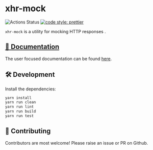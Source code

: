 # xhr-mock

![Actions Status](https://github.com/jameslnewell/xhr-mock/workflows/main/badge.svg?style=flat-square&branch=v3.1)
[![code style: prettier](https://img.shields.io/badge/code_style-prettier-ff69b4.svg?style=flat-square)](https://github.com/prettier/prettier)

`xhr-mock` is a utility for mocking HTTP responses .

## [📖 Documentation](./packages/xhr-mock)

The user focused documentation can be found [here](./packages/xhr-mock).

## 🛠 Development

Install the dependencies:

```bash
yarn install
yarn run clean
yarn run lint
yarn run build
yarn run test
```

## 🎁 Contributing

Contributors are most welcome! Please raise an issue or PR on Github.
